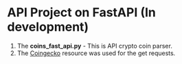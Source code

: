 # **API Project on FastAPI (In development)**

1. The **coins_fast_api.py** - This is API crypto coin parser. 
2. The [Coingecko](https://www.coingecko.com) resource was used for the get requests. 
